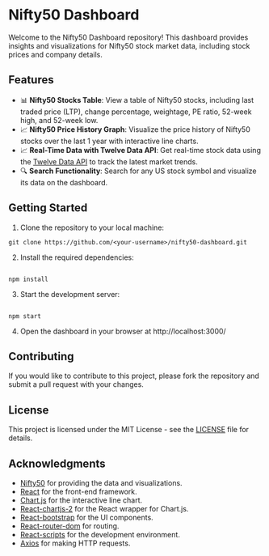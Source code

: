 # Nifty50 Dashboard

Welcome to the Nifty50 Dashboard repository! This dashboard provides insights and visualizations for Nifty50 stock market data, including stock prices and company details.

## Features

- 📊 **Nifty50 Stocks Table**: View a table of Nifty50 stocks, including last traded price (LTP), change percentage, weightage, PE ratio, 52-week high, and 52-week low.
- 📈 **Nifty50 Price History Graph**: Visualize the price history of Nifty50 stocks over the last 1 year with interactive line charts.
- 📈 **Real-Time Data with Twelve Data API**: Get real-time stock data using the [Twelve Data API](https://twelvedata.com/) to track the latest market trends.
- 🔍 **Search Functionality**: Search for any US stock symbol and visualize its data on the dashboard.


## Getting Started

1. Clone the repository to your local machine:

```
git clone https://github.com/<your-username>/nifty50-dashboard.git

```

2. Install the required dependencies:

```

npm install

```

3. Start the development server:

```

npm start

```

4. Open the dashboard in your browser at http://localhost:3000/

## Contributing

If you would like to contribute to this project, please fork the repository and submit a pull request with your changes.

## License

This project is licensed under the MIT License - see the [LICENSE](LICENSE) file for details.


## Acknowledgments

- [Nifty50](https://www.nifty.com) for providing the data and visualizations.
- [React](https://reactjs.org/) for the front-end framework.
- [Chart.js](https://www.chartjs.org/) for the interactive line chart.
- [React-chartjs-2](https://github.com/reactchartjs/react-chartjs-2) for the React wrapper for Chart.js.
- [React-bootstrap](https://react-bootstrap.github.io/) for the UI components.
- [React-router-dom](https://reactrouter.com/) for routing.
- [React-scripts](https://github.com/facebook/create-react-app) for the development environment.
- [Axios](https://github.com/axios/axios) for making HTTP requests.

